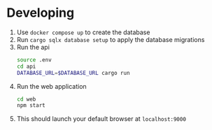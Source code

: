 # Developing
1. Use `docker compose up` to create the database
1. Run `cargo sqlx database setup` to apply the database migrations
1. Run the api
    ```sh
    source .env
    cd api
    DATABASE_URL=$DATABASE_URL cargo run
    ```
1. Run the web application
    ```sh
    cd web
    npm start
    ```
1. This should launch your default browser at `localhost:9000`